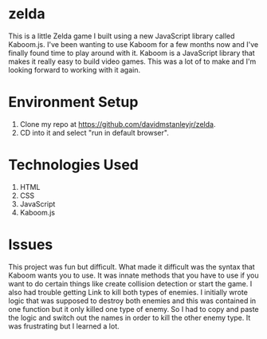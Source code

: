 # zelda

This is a little Zelda game I built using a new JavaScript library called Kaboom.js. I've been wanting to use Kaboom for a few months now and I've finally found time to play around with it. Kaboom is a JavaScript library that makes it really easy to build video games. This was a lot of to make and I'm looking forward to working with it again.

# Environment Setup

1. Clone my repo at https://github.com/davidmstanleyjr/zelda.
2. CD into it and select "run in default browser".

# Technologies Used

1. HTML
2. CSS
3. JavaScript
4. Kaboom.js

# Issues

This project was fun but difficult. What made it difficult was the syntax that Kaboom wants you to use. It was innate methods that you have to use if you want to do certain things like create collision detection or start the game. I also had trouble getting Link to kill both types of enemies. I initially wrote logic that was supposed to destroy both enemies and this was contained in one function but it only killed one type of enemy. So I had to copy and paste the logic and switch out the names in order to kill the other enemy type. It was frustrating but I learned a lot.
